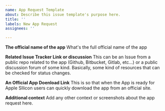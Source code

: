 ```yaml
---
name: App Request Template
about: Describe this issue template's purpose here.
title: ''
labels: New App Request
assignees: ''

---
```


**The official name of the app**
What's the full official name of the app

**Related Issue Tracker Link or discussion**
This can be an Issue from a public repo related to the app (Github, Bitbucket, Gitlab, etc...) or a public discussion forum of some kind. Basically, some kind of resources that can be checked for status changes. 

**An Official App Doenload Link**
This is so that when the App is ready for Apple SIlicon users can quickly download the app from an official site. 

**Additional context**
Add any other context or screenshots about the app request here.
